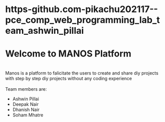 # https-github.com-pikachu202117--pce_comp_web_programming_lab_team_ashwin_pillai
<h1>Welcome to MANOS Platform</h1><br>
Manos is a platform to falicitate the users to create and share diy projects with step by step diy projects without any coding experience<br><br>
Team members are:
<ul>
  <li>  Ashwin Pillai</li>
  <li>  Deepak Nair</li>
  <li>  Dhanish Nair</li>
  <li>  Soham Mhatre</li>
</ul>
